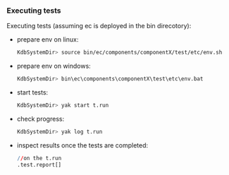 ### Executing tests

Executing tests (assuming ec is deployed in the bin direcotory):

- prepare env on linux:
    ```bash
    KdbSystemDir> source bin/ec/components/componentX/test/etc/env.sh
    ```

- prepare env on windows:
    ```bash
    KdbSystemDir> bin\ec\components\componentX\test\etc\env.bat
    ```
	
- start tests:
    ```bash
    KdbSystemDir> yak start t.run
    ```

- check progress:
    ```bash
    KdbSystemDir> yak log t.run
    ```

- inspect results once the tests are completed:
    ```q  
    //on the t.run
    .test.report[]
    ```